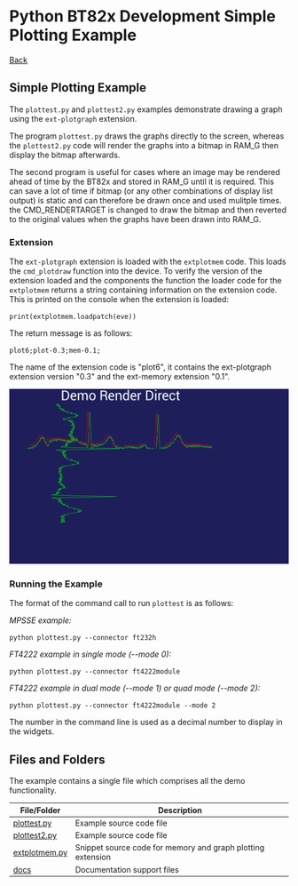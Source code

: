 # Python BT82x Development Simple Plotting Example

[Back](../README.md)

## Simple Plotting Example

The `plottest.py` and `plottest2.py` examples demonstrate drawing a graph using the `ext-plotgraph` extension. 

The program `plottest.py` draws the graphs directly to the screen, whereas the `plottest2.py` code will render the graphs into a bitmap in RAM_G then display the bitmap afterwards.

The second program is useful for cases where an image may be rendered ahead of time by the BT82x and stored in RAM_G until it is required. This can save a lot of time if bitmap (or any other combinations of display list output) is static and can therefore be drawn once and used mulitple times. the CMD_RENDERTARGET is changed to draw the bitmap and then reverted to the original values when the graphs have been drawn into RAM_G.

### Extension

The `ext-plotgraph` extension is loaded with the `extplotmem` code. This loads the `cmd_plotdraw` function into the device. To verify the version of the extension loaded and the components the function the loader code for the `extplotmem` returns a string containing information on the extension code. This is printed on the console when the extension is loaded:

```
print(extplotmem.loadpatch(eve))
```
The return message is as follows:
```
plot6;plot-0.3;mem-0.1;
```
The name of the extension code is "plot6", it contains the ext-plotgraph extension version "0.3" and the ext-memory extension "0.1".

![Segment Example](docs/plottest.png)

### Running the Example

The format of the command call to run `plottest` is as follows:

_MPSSE example:_
```
python plottest.py --connector ft232h 
```

_FT4222 example in single mode (--mode 0):_

```
python plottest.py --connector ft4222module 

```

_FT4222 example in dual mode (--mode 1) or quad mode (--mode 2):_

```
python plottest.py --connector ft4222module --mode 2

```

The number in the command line is used as a decimal number to display in the widgets.

## Files and Folders

The example contains a single file which comprises all the demo functionality.

| File/Folder | Description |
| --- | --- |
| [plottest.py](plottest.py) | Example source code file |
| [plottest2.py](plottest2.py) | Example source code file |
| [extplotmem.py](../snippets/extplotmem.py) | Snippet source code for memory and graph plotting extension |
| [docs](docs) | Documentation support files |

